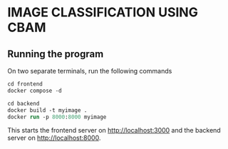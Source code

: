 # IMAGE CLASSIFICATION USING CBAM

## Running the program

On two separate terminals, run the following commands
```ps
cd frontend
docker compose -d
```
```ps
cd backend
docker build -t myimage .
docker run -p 8000:8000 myimage
```
This starts the frontend server on [http://localhost:3000](http://localhost:3000) and the backend server on [http://localhost:8000](http://localhost:8000).
